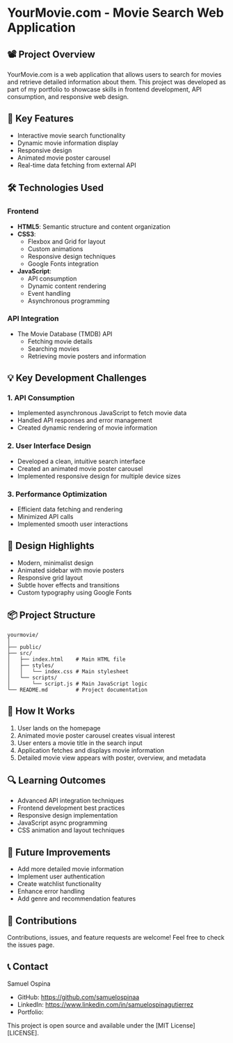 # YourMovie.com - Movie Search Web Application

## 📽️ Project Overview

YourMovie.com is a web application that allows users to search for movies and retrieve detailed information about them. This project was developed as part of my portfolio to showcase skills in frontend development, API consumption, and responsive web design.

## 🚀 Key Features

- Interactive movie search functionality
- Dynamic movie information display
- Responsive design
- Animated movie poster carousel
- Real-time data fetching from external API

## 🛠️ Technologies Used

### Frontend
- **HTML5**: Semantic structure and content organization
- **CSS3**: 
  - Flexbox and Grid for layout
  - Custom animations
  - Responsive design techniques
  - Google Fonts integration
- **JavaScript**: 
  - API consumption
  - Dynamic content rendering
  - Event handling
  - Asynchronous programming

### API Integration
- The Movie Database (TMDB) API
  - Fetching movie details
  - Searching movies
  - Retrieving movie posters and information

## 💡 Key Development Challenges

### 1. API Consumption
- Implemented asynchronous JavaScript to fetch movie data
- Handled API responses and error management
- Created dynamic rendering of movie information

### 2. User Interface Design
- Developed a clean, intuitive search interface
- Created an animated movie poster carousel
- Implemented responsive design for multiple device sizes

### 3. Performance Optimization
- Efficient data fetching and rendering
- Minimized API calls
- Implemented smooth user interactions

## 🎨 Design Highlights

- Modern, minimalist design
- Animated sidebar with movie posters
- Responsive grid layout
- Subtle hover effects and transitions
- Custom typography using Google Fonts

## 📦 Project Structure

```
yourmovie/
│
├── public/           
├── src/
│   ├── index.html    # Main HTML file
│   ├── styles/      
│   │   └── index.css # Main stylesheet
│   └── scripts/      
│       └── script.js # Main JavaScript logic
└── README.md         # Project documentation
```

## 🌟 How It Works

1. User lands on the homepage
2. Animated movie poster carousel creates visual interest
3. User enters a movie title in the search input
4. Application fetches and displays movie information
5. Detailed movie view appears with poster, overview, and metadata

## 🔍 Learning Outcomes

- Advanced API integration techniques
- Frontend development best practices
- Responsive design implementation
- JavaScript async programming
- CSS animation and layout techniques

## 🚧 Future Improvements

- Add more detailed movie information
- Implement user authentication
- Create watchlist functionality
- Enhance error handling
- Add genre and recommendation features

## 🤝 Contributions

Contributions, issues, and feature requests are welcome! Feel free to check the issues page.

## 📞 Contact

Samuel Ospina
- GitHub: https://github.com/samuelospinaa
- LinkedIn: https://www.linkedin.com/in/samuelospinagutierrez
- Portfolio: 

This project is open source and available under the [MIT License][LICENSE].
